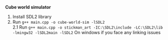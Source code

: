 **Cube world simulator**

1. Install SDL2 library<br>
2. Run `g++ main.cpp -o cube-world-sim -lSDL2`<br>
2.1 Run `g++ main.cpp -o stickman_art -IC:\SDL2\include -LC:\SDL2\lib -lmingw32 -lSDL2main -lSDL2` On windows if you face any linking issues<br>
